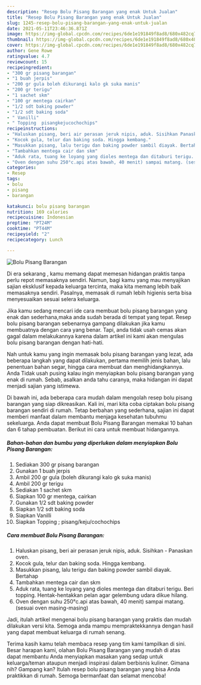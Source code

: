 ```yaml
---
description: "Resep Bolu Pisang Barangan yang enak Untuk Jualan"
title: "Resep Bolu Pisang Barangan yang enak Untuk Jualan"
slug: 1245-resep-bolu-pisang-barangan-yang-enak-untuk-jualan
date: 2021-05-11T23:46:36.871Z
image: https://img-global.cpcdn.com/recipes/6de1e191849f8ad8/680x482cq70/bolu-pisang-barangan-foto-resep-utama.jpg
thumbnail: https://img-global.cpcdn.com/recipes/6de1e191849f8ad8/680x482cq70/bolu-pisang-barangan-foto-resep-utama.jpg
cover: https://img-global.cpcdn.com/recipes/6de1e191849f8ad8/680x482cq70/bolu-pisang-barangan-foto-resep-utama.jpg
author: Gene Rowe
ratingvalue: 4.7
reviewcount: 15
recipeingredient:
- "300 gr pisang barangan"
- "1 buah jerpis"
- "200 gr gula boleh dikurangi kalo gk suka manis"
- "200 gr terigu"
- "1 sachet skm"
- "100 gr mentega cairkan"
- "1/2 sdt baking powder"
- "1/2 sdt baking soda"
- " Vanilli"
- " Topping  pisangkejucochochips"
recipeinstructions:
- "Haluskan pisang, beri air perasan jeruk nipis, aduk. Sisihkan Panaskan oven."
- "Kocok gula, telur dan baking soda. Hingga kembang."
- "Masukkan pisang, lalu terigu dan baking powder sambil diayak. Bertahap"
- "Tambahkan mentega cair dan skm"
- "Aduk rata, tuang ke loyang yang dioles mentega dan ditaburi terigu. Beri topping. Hentak-hentakkan pelan agar gelembung udara dikue hilang."
- "Oven dengan suhu 250°c.api atas bawah, 40 menit) sampai matang. (sesuai oven masing-masing)"
categories:
- Resep
tags:
- bolu
- pisang
- barangan

katakunci: bolu pisang barangan 
nutrition: 169 calories
recipecuisine: Indonesian
preptime: "PT24M"
cooktime: "PT44M"
recipeyield: "2"
recipecategory: Lunch

---
```



![Bolu Pisang Barangan](https://img-global.cpcdn.com/recipes/6de1e191849f8ad8/680x482cq70/bolu-pisang-barangan-foto-resep-utama.jpg)

Di era  sekarang , kamu memang dapat memesan hidangan praktis tanpa perlu repot memasaknya sendiri. Namun, bagi kamu yang mau menyajikan sajian eksklusif kepada keluarga tercinta, maka kita memang lebih baik memasaknya sendiri. Pasalnya, memasak di rumah lebih higienis serta bisa menyesuaikan sesuai selera keluarga.

Jika kamu sedang mencari ide cara membuat bolu pisang barangan yang enak dan sederhana,maka anda sudah berada di tempat yang tepat. Resep bolu pisang barangan  sebenarnya gampang dilakukan jika kamu membuatnya dengan cara yang benar. Tapi, anda tidak usah cemas akan gagal dalam melakukannya 
karena dalam artikel ini kami akan mengulas bolu pisang barangan dengan hati-hati.  



Nah untuk kamu yang ingin memasak bolu pisang barangan yang lezat, ada beberapa langkah yang dapat dilakukan, pertama memilih jenis bahan, lalu penentuan bahan segar, hingga cara membuat dan menghidangkannya. Anda Tidak usah pusing kalau ingin menyiapkan bolu pisang barangan yang enak di rumah. Sebab, asalkan anda  tahu caranya, maka hidangan ini dapat menjadi sajian yang istimewa.

Di bawah ini, ada beberapa cara mudah dalam mengolah resep bolu pisang barangan yang siap dikreasikan. Kali ini, mari kita coba ciptakan bolu pisang barangan sendiri di rumah. Tetap berbahan yang sederhana, sajian ini dapat memberi manfaat dalam membantu menjaga kesehatan tubuhmu sekeluarga. Anda dapat membuat Bolu Pisang Barangan memakai 10 bahan dan 6 tahap pembuatan. Berikut ini cara untuk membuat hidangannya.

<!--inarticleads1-->

##### Bahan-bahan dan bumbu yang diperlukan dalam menyiapkan Bolu Pisang Barangan:

1. Sediakan 300 gr pisang barangan
1. Gunakan 1 buah jerpis
1. Ambil 200 gr gula (boleh dikurangi kalo gk suka manis)
1. Ambil 200 gr terigu
1. Sediakan 1 sachet skm
1. Siapkan 100 gr mentega, cairkan
1. Gunakan 1/2 sdt baking powder
1. Siapkan 1/2 sdt baking soda
1. Siapkan  Vanilli
1. Siapkan  Topping ; pisang/keju/cochochips




<!--inarticleads2-->

##### Cara membuat Bolu Pisang Barangan:

1. Haluskan pisang, beri air perasan jeruk nipis, aduk. Sisihkan - Panaskan oven.
1. Kocok gula, telur dan baking soda. Hingga kembang.
1. Masukkan pisang, lalu terigu dan baking powder sambil diayak. Bertahap
1. Tambahkan mentega cair dan skm
1. Aduk rata, tuang ke loyang yang dioles mentega dan ditaburi terigu. Beri topping. Hentak-hentakkan pelan agar gelembung udara dikue hilang.
1. Oven dengan suhu 250°c.api atas bawah, 40 menit) sampai matang. (sesuai oven masing-masing)




Jadi, itulah artikel mengenai  bolu pisang barangan  yang praktis dan mudah dilakukan versi kita. Semoga anda mampu mempraktekkannya dengan hasil yang dapat membuat keluarga di rumah senang. 

Terima kasih kamu telah membaca resep yang tim kami tampilkan di sini. Besar harapan kami, olahan  Bolu Pisang Barangan yang mudah di atas dapat membantu Anda menyiapkan masakan yang sedap untuk keluarga/teman ataupun menjadi inspirasi dalam berbisnis kuliner. Gimana nih? Gampang kan? Itulah resep bolu pisang barangan yang bisa Anda praktikkan di rumah. Semoga bermanfaat dan selamat mencoba!

